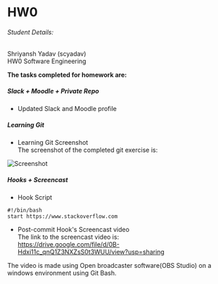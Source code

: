 # HW0

###### Student Details:

Shriyansh Yadav
(scyadav)  
HW0 Software Engineering

**The tasks completed for homework are:** 

##### Slack + Moodle + Private Repo  

* Updated Slack and Moodle profile  

##### Learning Git  

* Learning Git Screenshot  
The screenshot of the completed git exercise is:   


![Screenshot](https://github.ncsu.edu/scyadav/HW0/blob/master/GitBranchHW0.png)


##### Hooks + Screencast 
* Hook Script  

```
#!/bin/bash
start https://www.stackoverflow.com

```  


* Post-commit Hook's Screencast video  
The link to the screencast video is:  
https://drive.google.com/file/d/0B-Hdxi11c_qnQ1Z3NXZsS0t3WUU/view?usp=sharing

The video is made using Open broadcaster software(OBS Studio) on a windows environment using Git Bash.

